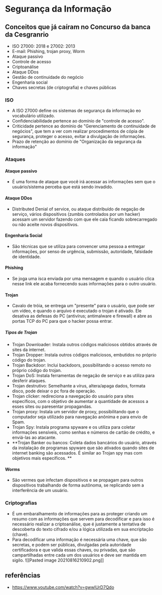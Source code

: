 # Segurança da Informação
## Conceitos que já caíram no Concurso da banca da Cesgranrio
- ISO 27000: 2018 e 27002: 2013
- E-mail: Phishing, trojan proxy, Worm
- Ataque passivo
- Controle de acesso
- Criptoanálise
- Ataque DDos
- Gestão de continuidade do negócio
- Engenharia social
- Chaves secretas (de criptografia) e chaves públicas

### ISO
- A ISO 27000 define os sistemas de segurança da informação eo vocabulário utilizado. 
- Confidenciabilidade pertence ao domínio de "controle de acesso".
- Criticidade pertence ao domínio de "Gerenciamento de continuidade de negócios", que tem a ver com realizar procedimentos de cópia de segurança, proteger o acesso, evitar a divulgação de informações.
- Prazo de retenção ao domínio de "Organização da segurança da informação"	

### Ataques
#### Ataque passivo
- É uma forma de ataque que você irá acessar as informações sem que o usuário/sistema perceba que está sendo invadido.
#### Ataque DDos
-  Distributed Denial of service, ou ataque distribuído de negação de serviço, vários dispositivos (zumbis controlados por um hacker) acessam um servidor fazendo com que ele caia ficando sobrecarregado ou não aceite novos dispositivos.
#### Engenharia Social
- São técnicas que se utiliza para convencer uma pessoa a entregar informações, por senso de urgência, submissão, autoridade, falsidade de identidade.
#### Phishing
- Se joga uma ísca enviada por uma mensagem e quando o usuário clica nesse link ele acaba fornecendo suas informações para o outro usuário.
#### Trojan
- Cavalo de tróia, se entrega um "presente" para o usuário, que pode ser um vídeo, e quando o arquivo é executado o trojan é ativado. Ele desativa as defesas do PC (antivírus; antimalware e firewall) e abre as portas TCP do PC para que o hacker possa entrar.
##### Tipos de Trojan
- Trojan Downloader: Instala outros códigos maliciosos obtidos através de sites da internet.
- Trojan Dropper: Instala outros códigos maliciosos, embutidos no próprio código do trojan.
- Trojan Backdoor: Inclui backdoors, possibilitando o acesso remoto no próprio código do trojan.
- Trojan DoS: Instala ferramentas de negação de serviço e as utiliza para desferir ataques.
- Trojan destrutivo: Semelhante a vírus, altera/apaga dados, formata disco, pode deixar o pc fora de operação.
- Trojan clicker: redireciona a navegação do usuário para sites específicos, com o objetivo de aumentar a quantidade de acessos a esses sites ou paresentar propagandas.
- Trojan proxy: Instala um servidor de proxy, possibilitando que o computador seja utilizado para navegação anônima e para envio de Spam.
- Trojan Spy: Instala programa spyware e os utiliza para coletar informações sensíveis, como senhas e números de cartão de crédito, e enviá-las ao atacante.
- **Trojan Banker ou bancos: Coleta dados bancários do usuário, através da instalação de programas spyware que são ativados quando sites de internet banking são acessados. É similar ao Trojan spy mas com objetivos mais específicos. **
#### Worms
- São vermes que infectam dispositivos e se propagam para outros dispositivos trabalhando de forma autônoma, se replicando sem a interferência de um usuário.

### Criptografias
- É um embaralhamento de informações para as proteger criando um resumo com as informações que servem para decodificar e para isso é necessário realizar a criptoanálise, que é justamente a tentativa de descoberta do texto cifrado e/ou a lógica utilizada em sua encriptação (chave). 
- Para decodificar uma informação é necessária uma chave, que são secretas, e podem ser públicas, divulgadas pela autoridade certificadora e que valida essas chaves, ou privadas, que são campartilhadas entre cada um dos usuários e deve ser mantida em sigilo.
![[Pasted image 20210816210902.png]] 

## referências 
- https://www.youtube.com/watch?v=gwwlUrD7Qdo
